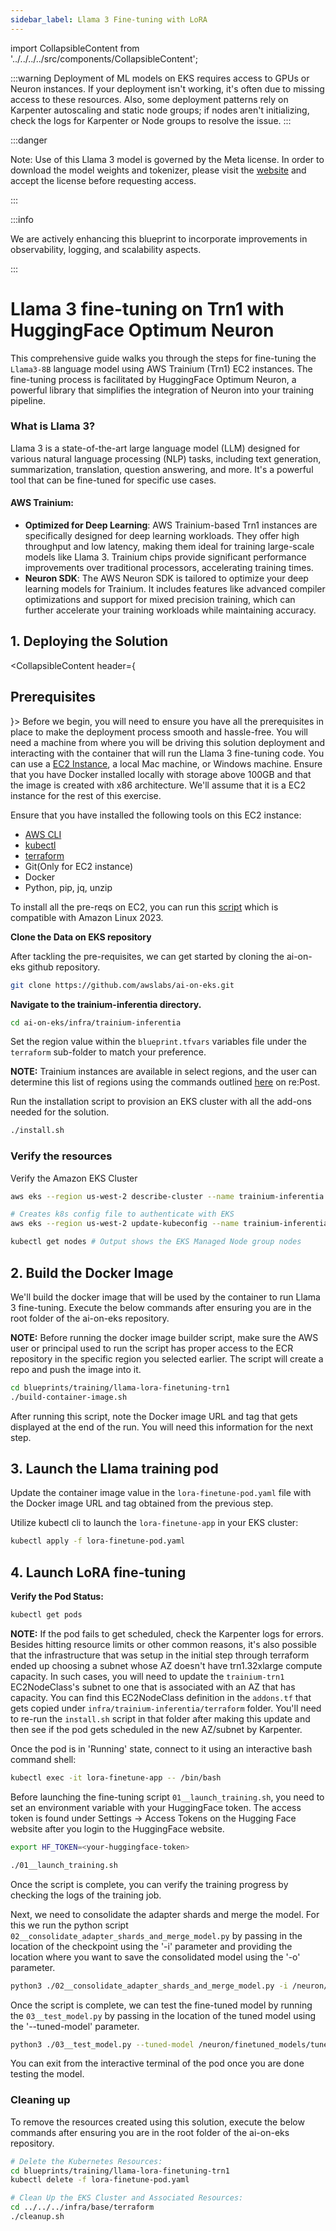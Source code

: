 ```yaml
---
sidebar_label: Llama 3 Fine-tuning with LoRA
---
```

import CollapsibleContent from '../../../../src/components/CollapsibleContent';

:::warning
Deployment of ML models on EKS requires access to GPUs or Neuron instances. If your deployment isn't working, it's often due to missing access to these resources. Also, some deployment patterns rely on Karpenter autoscaling and static node groups; if nodes aren't initializing, check the logs for Karpenter or Node groups to resolve the issue.
:::

:::danger

Note: Use of this Llama 3 model is governed by the Meta license.
In order to download the model weights and tokenizer, please visit the [website](https://ai.meta.com/) and accept the license before requesting access.

:::

:::info

We are actively enhancing this blueprint to incorporate improvements in observability, logging, and scalability aspects.

:::

# Llama 3 fine-tuning on Trn1 with HuggingFace Optimum Neuron

This comprehensive guide walks you through the steps for fine-tuning the `Llama3-8B` language model using AWS Trainium (Trn1) EC2 instances. The fine-tuning process is facilitated by HuggingFace Optimum Neuron, a powerful library that simplifies the integration of Neuron into your training pipeline.

### What is Llama 3?

Llama 3 is a state-of-the-art large language model (LLM) designed for various natural language processing (NLP) tasks, including text generation, summarization, translation, question answering, and more. It's a powerful tool that can be fine-tuned for specific use cases.

#### AWS Trainium:
- **Optimized for Deep Learning**: AWS Trainium-based Trn1 instances are specifically designed for deep learning workloads. They offer high throughput and low latency, making them ideal for training large-scale models like Llama 3. Trainium chips provide significant performance improvements over traditional processors, accelerating training times.
- **Neuron SDK**: The AWS Neuron SDK is tailored to optimize your deep learning models for Trainium. It includes features like advanced compiler optimizations and support for mixed precision training, which can further accelerate your training workloads while maintaining accuracy.

## 1. Deploying the Solution

<CollapsibleContent header={<h2><span>Prerequisites</span></h2>}>
Before we begin, you will need to ensure you have all the prerequisites in place to make the deployment process smooth and hassle-free. You will need a machine from where you will be driving this solution deployment and interacting with the container that will run the Llama 3 fine-tuning code. You can use a [EC2 Instance](https://docs.aws.amazon.com/AWSEC2/latest/UserGuide/EC2_GetStarted.html), a local Mac machine, or Windows machine. Ensure that you have Docker installed locally with storage above 100GB and that the image is created with x86 architecture. We'll assume that it is a EC2 instance for the rest of this exercise.

Ensure that you have installed the following tools on this EC2 instance:

* [AWS CLI](https://docs.aws.amazon.com/cli/latest/userguide/install-cliv2.html)
* [kubectl](https://Kubernetes.io/docs/tasks/tools/)
* [terraform](https://learn.hashicorp.com/tutorials/terraform/install-cli)
* Git(Only for EC2 instance)
* Docker
* Python, pip, jq, unzip

To install all the pre-reqs on EC2, you can run this [script](https://github.com/VijoyChoyi/ai-on-eks/blob/main/infra/trainium-inferentia/examples/llama2/install-pre-requsites-for-ec2.sh) which is compatible with Amazon Linux 2023.


**Clone the Data on EKS repository**

After tackling the pre-requisites, we can get started by cloning the ai-on-eks github repository.

```bash
git clone https://github.com/awslabs/ai-on-eks.git
```

**Navigate to the trainium-inferentia directory.**

```bash
cd ai-on-eks/infra/trainium-inferentia
```

Set the region value within the `blueprint.tfvars` variables file under the `terraform` sub-folder to match your preference.

**NOTE:** Trainium instances are available in select regions, and the user can determine this list of regions using the commands outlined [here](https://repost.aws/articles/ARmXIF-XS3RO27p0Pd1dVZXQ/what-regions-have-aws-inferentia-and-trainium-instances) on re:Post.


Run the installation script to provision an EKS cluster with all the add-ons needed for the solution.

```bash
./install.sh
```

### Verify the resources

Verify the Amazon EKS Cluster

```bash
aws eks --region us-west-2 describe-cluster --name trainium-inferentia
```

```bash
# Creates k8s config file to authenticate with EKS
aws eks --region us-west-2 update-kubeconfig --name trainium-inferentia

kubectl get nodes # Output shows the EKS Managed Node group nodes
```

</CollapsibleContent>

## 2. Build the Docker Image

We'll build the docker image that will be used by the container to run Llama 3 fine-tuning. Execute the below commands after ensuring you are in the root folder of the ai-on-eks repository.

**NOTE:** Before running the docker image builder script, make sure the AWS user or principal used to run the script has proper access to the ECR repository in the specific region you selected earlier. The script will create a repo and push the image into it.

```bash
cd blueprints/training/llama-lora-finetuning-trn1
./build-container-image.sh
```
After running this script, note the Docker image URL and tag that gets displayed at the end of the run. You will need this information for the next step.

## 3. Launch the Llama training pod

Update the container image value in the `lora-finetune-pod.yaml` file with the Docker image URL and tag obtained from the previous step.

Utilize kubectl cli to launch the `lora-finetune-app` in your EKS cluster:

```bash
kubectl apply -f lora-finetune-pod.yaml
```

## 4. Launch LoRA fine-tuning

**Verify the Pod Status:**

```bash
kubectl get pods

```

**NOTE:** If the pod fails to get scheduled, check the Karpenter logs for errors. Besides hitting resource limits or other common reasons, it's also possible that the infrastructure that was setup in the initial step through terraform ended up choosing a subnet whose AZ doesn't have trn1.32xlarge compute capacity. In such cases, you will need to update the `trainium-trn1` EC2NodeClass's subnet to one that is associated with an AZ that has capacity. You can find this EC2NodeClass definition in the `addons.tf` that gets copied under `infra/trainium-inferentia/terraform` folder. You'll need to re-run the `install.sh` script in that folder after making this update and then see if the pod gets scheduled in the new AZ/subnet by Karpenter.

Once the pod is in 'Running' state, connect to it using an interactive bash command shell:

```bash
kubectl exec -it lora-finetune-app -- /bin/bash
```

Before launching the fine-tuning script `01__launch_training.sh`, you need to set an environment variable with your HuggingFace token. The access token is found under Settings → Access Tokens on the Hugging Face website after you login to the HuggingFace website.

```bash
export HF_TOKEN=<your-huggingface-token>

./01__launch_training.sh
```

Once the script is complete, you can verify the training progress by checking the logs of the training job.

Next, we need to consolidate the adapter shards and merge the model. For this we run the python script `02__consolidate_adapter_shards_and_merge_model.py` by passing in the location of the checkpoint using the '-i' parameter and providing the location where you want to save the consolidated model using the '-o' parameter.
```bash
python3 ./02__consolidate_adapter_shards_and_merge_model.py -i /neuron/finetuned_models/20250220_170215/checkpoint-250/ -o /neuron/finetuned_models/tuned_model
```

Once the script is complete, we can test the fine-tuned model by running the `03__test_model.py` by passing in the location of the tuned model using the '--tuned-model' parameter.
```bash
python3 ./03__test_model.py --tuned-model /neuron/finetuned_models/tuned_model
```

You can exit from the interactive terminal of the pod once you are done testing the model.

### Cleaning up

To remove the resources created using this solution, execute the below commands after ensuring you are in the root folder of the ai-on-eks repository.

```bash
# Delete the Kubernetes Resources:
cd blueprints/training/llama-lora-finetuning-trn1
kubectl delete -f lora-finetune-pod.yaml

# Clean Up the EKS Cluster and Associated Resources:
cd ../../../infra/base/terraform
./cleanup.sh
```

